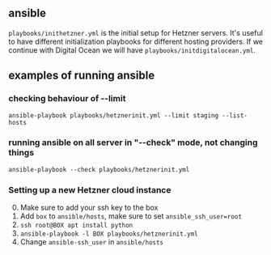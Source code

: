 ## ansible

`playbooks/inithetzner.yml` is the initial setup for Hetzner
servers. It's useful to have different initialization playbooks for
different hosting providers.  If we continue with Digital Ocean we
will have `playbooks/initdigitalocean.yml`.



## examples of running ansible

### checking behaviour of --limit
```
ansible-playbook playbooks/hetznerinit.yml --limit staging --list-hosts
```

### running ansible on all server in "--check" mode, not changing things

```
ansible-playbook --check playbooks/hetznerinit.yml
```


### Setting up a new Hetzner cloud instance

0. Make sure to add your ssh key to the box
1. Add `box` to `ansible/hosts`, make sure to set `ansible_ssh_user=root`
2. `ssh root@BOX apt install python`
3. `ansible-playbook -l BOX playbooks/hetznerinit.yml`
4. Change `ansible-ssh_user` in `ansible/hosts`
